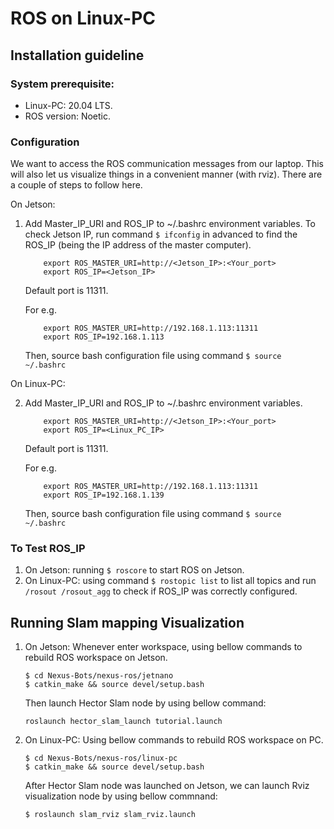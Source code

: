 # ROS on Linux-PC
## Installation guideline 
### System prerequisite:
- Linux-PC: 20.04 LTS.
- ROS version: Noetic.

### Configuration
We want to access the ROS communication messages from our laptop. This will also let us visualize things in a convenient manner (with rviz). There are a couple of steps to follow here.

On Jetson:
1. Add Master_IP_URI and ROS_IP to ~/.bashrc environment variables. To check Jetson IP, run command ```$ ifconfig``` in advanced to find the ROS_IP (being the IP address of the master computer).
    ```
        export ROS_MASTER_URI=http://<Jetson_IP>:<Your_port>
        export ROS_IP=<Jetson_IP>
    ```
    Default port is 11311.

    For e.g.
    ```
        export ROS_MASTER_URI=http://192.168.1.113:11311
        export ROS_IP=192.168.1.113
    ```
    Then, source bash configuration file using command ```$ source ~/.bashrc```

On Linux-PC:

2. Add Master_IP_URI and ROS_IP to ~/.bashrc environment variables.
    ```
        export ROS_MASTER_URI=http://<Jetson_IP>:<Your_port>
        export ROS_IP=<Linux_PC_IP>
    ```
    Default port is 11311.

    For e.g.
    ```
        export ROS_MASTER_URI=http://192.168.1.113:11311
        export ROS_IP=192.168.1.139
    ```
    Then, source bash configuration file using command ```$ source ~/.bashrc```

### To Test ROS_IP
1. On Jetson: running ```$ roscore``` to start ROS on Jetson.
2. On Linux-PC: using command ```$ rostopic list``` to list all topics and run ```/rosout /rosout_agg``` to check if ROS_IP was correctly configured.
## Running Slam mapping Visualization
1. On Jetson: Whenever enter workspace, using bellow commands to rebuild ROS workspace on Jetson.
   ```
   $ cd Nexus-Bots/nexus-ros/jetnano
   $ catkin_make && source devel/setup.bash
   ```

   Then launch Hector Slam node by using bellow command:
   ```
   roslaunch hector_slam_launch tutorial.launch
   ```
2. On Linux-PC: Using bellow commands to rebuild ROS workspace on PC.
    ```
   $ cd Nexus-Bots/nexus-ros/linux-pc
   $ catkin_make && source devel/setup.bash
   ```

   After Hector Slam node was launched on Jetson, we can launch Rviz visualization node by using bellow commnand:
   ```
   $ roslaunch slam_rviz slam_rviz.launch
   ```
